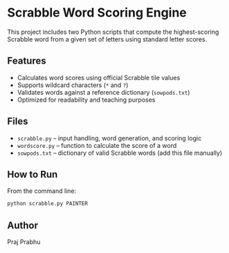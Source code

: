 # Scrabble Word Scoring Engine

This project includes two Python scripts that compute the highest-scoring Scrabble word from a given set of letters using standard letter scores.

## Features
- Calculates word scores using official Scrabble tile values
- Supports wildcard characters (`*` and `?`)
- Validates words against a reference dictionary (`sowpods.txt`)
- Optimized for readability and teaching purposes

## Files
- `scrabble.py` – input handling, word generation, and scoring logic
- `wordscore.py` – function to calculate the score of a word
- `sowpods.txt` – dictionary of valid Scrabble words (add this file manually)

## How to Run
From the command line:
```bash
python scrabble.py PAINTER
```

## Author
Praj Prabhu